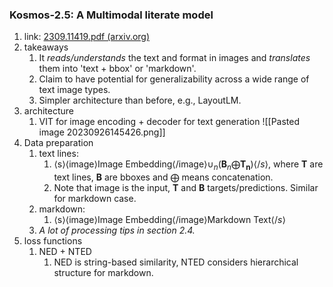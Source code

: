 ### Kosmos-2.5: A Multimodal literate model
1. link: [2309.11419.pdf (arxiv.org)](https://arxiv.org/pdf/2309.11419.pdf)
2. takeaways
	1. It *reads/understands* the text and format in images and *translates* them into 'text + bbox' or 'markdown'. 
	2. Claim to have potential for generalizability across a wide range of text image types.
	3. Simpler architecture than before, e.g., LayoutLM.
3. architecture
	1. VIT for image encoding + decoder for text generation ![[Pasted image 20230926145426.png]]
4. Data preparation
	1. text lines: 
		1. $\langle \text{s} \rangle \langle \text{image} \rangle \text{Image Embedding}\langle \text{/image} \rangle \cup_n(\mathbf{B}_n\bigoplus\mathbf{T_n}) \langle /s \rangle$, where $\mathbf{T}$ are text lines, $\mathbf{B}$ are bboxes and $\bigoplus$ means concatenation.
		2. Note that image is the input,  $\mathbf{T}$ and $\mathbf{B}$ targets/predictions. Similar for markdown case.
	2. markdown:
		1. $\langle \text{s} \rangle \langle \text{image} \rangle \text{Image Embedding}\langle \text{/image} \rangle \text{Markdown Text} \langle /s \rangle$
	3. *A lot of processing tips in section 2.4.*
5. loss functions
	1. NED + NTED
		1. NED is string-based similarity, NTED considers hierarchical structure for markdown.